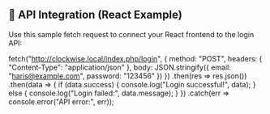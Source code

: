 ## 🧪 API Integration (React Example)

Use this sample fetch request to connect your React frontend to the login API:

fetch("http://clockwise.local/index.php/login", {
  method: "POST",
  headers: {
    "Content-Type": "application/json"
  },
  body: JSON.stringify({
    email: "haris@example.com",
    password: "123456"
  })
})
  .then(res => res.json())
  .then(data => {
    if (data.success) {
      console.log("Login successful!", data);
    } else {
      console.log("Login failed:", data.message);
    }
  })
  .catch(err => console.error("API error:", err));
